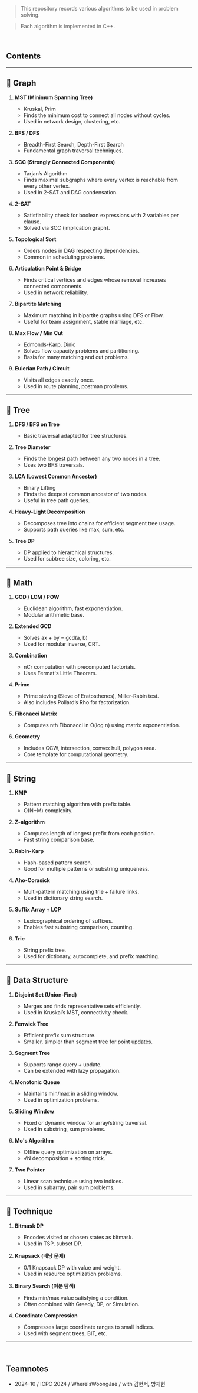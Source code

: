 > This repository records various algorithms to be used in problem solving.

> Each algorithm is implemented in C++.

<br>

## Contents
---

## 📂 Graph

1. **MST (Minimum Spanning Tree)**
   - Kruskal, Prim
   - Finds the minimum cost to connect all nodes without cycles.
   - Used in network design, clustering, etc.

2. **BFS / DFS**
   - Breadth-First Search, Depth-First Search
   - Fundamental graph traversal techniques.

3. **SCC (Strongly Connected Components)**
   - Tarjan’s Algorithm
   - Finds maximal subgraphs where every vertex is reachable from every other vertex.
   - Used in 2-SAT and DAG condensation.

4. **2-SAT**
   - Satisfiability check for boolean expressions with 2 variables per clause.
   - Solved via SCC (implication graph).

5. **Topological Sort**
   - Orders nodes in DAG respecting dependencies.
   - Common in scheduling problems.

6. **Articulation Point & Bridge**
   - Finds critical vertices and edges whose removal increases connected components.
   - Used in network reliability.

7. **Bipartite Matching**
   - Maximum matching in bipartite graphs using DFS or Flow.
   - Useful for team assignment, stable marriage, etc.

8. **Max Flow / Min Cut**
   - Edmonds-Karp, Dinic
   - Solves flow capacity problems and partitioning.
   - Basis for many matching and cut problems.

9. **Eulerian Path / Circuit**
   - Visits all edges exactly once.
   - Used in route planning, postman problems.

---

## 📂 Tree

1. **DFS / BFS on Tree**
   - Basic traversal adapted for tree structures.

2. **Tree Diameter**
   - Finds the longest path between any two nodes in a tree.
   - Uses two BFS traversals.

3. **LCA (Lowest Common Ancestor)**
   - Binary Lifting
   - Finds the deepest common ancestor of two nodes.
   - Useful in tree path queries.

4. **Heavy-Light Decomposition**
   - Decomposes tree into chains for efficient segment tree usage.
   - Supports path queries like max, sum, etc.

5. **Tree DP**
   - DP applied to hierarchical structures.
   - Used for subtree size, coloring, etc.

---

## 📂 Math

1. **GCD / LCM / POW**
   - Euclidean algorithm, fast exponentiation.
   - Modular arithmetic base.

2. **Extended GCD**
   - Solves ax + by = gcd(a, b)
   - Used for modular inverse, CRT.

3. **Combination**
   - nCr computation with precomputed factorials.
   - Uses Fermat's Little Theorem.

4. **Prime**
   - Prime sieving (Sieve of Eratosthenes), Miller-Rabin test.
   - Also includes Pollard’s Rho for factorization.

5. **Fibonacci Matrix**
   - Computes nth Fibonacci in O(log n) using matrix exponentiation.

6. **Geometry**
   - Includes CCW, intersection, convex hull, polygon area.
   - Core template for computational geometry.

---

## 📂 String

1. **KMP**
   - Pattern matching algorithm with prefix table.
   - O(N+M) complexity.

2. **Z-algorithm**
   - Computes length of longest prefix from each position.
   - Fast string comparison base.

3. **Rabin-Karp**
   - Hash-based pattern search.
   - Good for multiple patterns or substring uniqueness.

4. **Aho-Corasick**
   - Multi-pattern matching using trie + failure links.
   - Used in dictionary string search.

5. **Suffix Array + LCP**
   - Lexicographical ordering of suffixes.
   - Enables fast substring comparison, counting.

6. **Trie**
   - String prefix tree.
   - Used for dictionary, autocomplete, and prefix matching.

---

## 📂 Data Structure

1. **Disjoint Set (Union-Find)**
   - Merges and finds representative sets efficiently.
   - Used in Kruskal’s MST, connectivity check.

2. **Fenwick Tree**
   - Efficient prefix sum structure.
   - Smaller, simpler than segment tree for point updates.

3. **Segment Tree**
   - Supports range query + update.
   - Can be extended with lazy propagation.

4. **Monotonic Queue**
   - Maintains min/max in a sliding window.
   - Used in optimization problems.

5. **Sliding Window**
   - Fixed or dynamic window for array/string traversal.
   - Used in substring, sum problems.

6. **Mo's Algorithm**
   - Offline query optimization on arrays.
   - √N decomposition + sorting trick.

7. **Two Pointer**
   - Linear scan technique using two indices.
   - Used in subarray, pair sum problems.

---

## 📂 Technique

1. **Bitmask DP**
   - Encodes visited or chosen states as bitmask.
   - Used in TSP, subset DP.

2. **Knapsack (배낭 문제)**
   - 0/1 Knapsack DP with value and weight.
   - Used in resource optimization problems.

3. **Binary Search (이분 탐색)**
   - Finds min/max value satisfying a condition.
   - Often combined with Greedy, DP, or Simulation.

4. **Coordinate Compression**
   - Compresses large coordinate ranges to small indices.
   - Used with segment trees, BIT, etc.


---

<br>

## Teamnotes
- 2024-10 / ICPC 2024 / WhereIsWoongJae / with 김현서, 방재현


